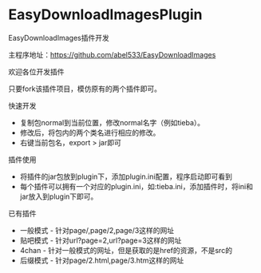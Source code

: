 EasyDownloadImagesPlugin
========================

EasyDownloadImages插件开发

主程序地址：https://github.com/abel533/EasyDownloadImages

欢迎各位开发插件

只要fork该插件项目，模仿原有的两个插件即可。

快速开发

 * 复制包normal到当前位置，修改normal名字（例如tieba）。
 * 修改后，将包内的两个类名进行相应的修改。
 * 右键当前包名，export > jar即可
 
插件使用
 * 将插件的jar包放到plugin下，添加plugin.ini配置，程序启动即可看到
 * 每个插件可以拥有一个对应的plugin.ini，如:tieba.ini，添加插件时，将ini和jar放入到plugin下即可。

已有插件
 * 一般模式 - 针对page/,page/2,page/3这样的网址
 * 贴吧模式 - 针对url?page=2,url?page=3这样的网址
 * 4chan - 针对一般模式的网址，但是获取的是href的资源，不是src的
 * 后缀模式 - 针对page/2.html,page/3.htm这样的网址